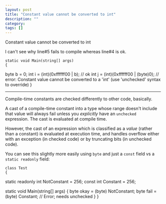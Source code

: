 ```yaml
---
layout: post
title: "Constant value cannot be converted to int"
description: ""
category:
tags: []
---
```


Constant value cannot be converted to int


I can't see why line#5 fails to compile whereas line#4 is ok.

    static void Main(string[] args)
    {
  byte b = 0;
  int i = (int)(0xffffff00 | b); // ok
  int j = (int)(0xffffff00 | (byte)0); // error: Constant value cannot be converted to a 'int' (use 'unchecked' syntax to override)
    }


--------------------------------------- 
Compile-time constants are checked differently to other code, basically.

A cast of a compile-time constant into a type whose range doesn't include that value will always fail unless you _explicitly_ have an `unchecked` expression. The cast is evaluated at compile time.

However, the cast of an expression which is classified as a _value_ (rather than a constant) is evaluated at execution time, and handles overflow either with an exception (in checked code) or by truncating bits (in unchecked code).

You can see this slightly more easily using `byte` and just a `const` field vs a `static readonly` field:

    class Test
    {
  static readonly int NotConstant = 256;
  const int Constant = 256;
    
    
  static void Main(string[] args)
  {
      byte okay = (byte) NotConstant;
      byte fail = (byte) Constant; // Error; needs unchecked
  }
    }



